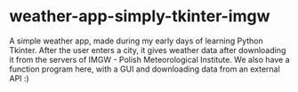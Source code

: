 # weather-app-simply-tkinter-imgw

A simple weather app, made during my early days of learning Python Tkinter. After the user enters a city, it gives weather data after downloading it from the servers of IMGW - Polish Meteorological Institute. We also have a function program here, with a GUI and downloading data from an external API :)

